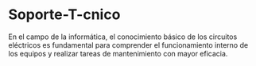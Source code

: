 # Soporte-T-cnico
En el campo de la informática, el conocimiento básico de los circuitos eléctricos es fundamental para comprender el funcionamiento interno de los equipos y realizar tareas de mantenimiento con mayor eficacia.
